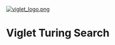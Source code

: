 [![viglet_logo.png](https://openturing.github.io/turing/img/banner/viglet_turing.png)](http://viglet.com/turing)

# Viglet Turing Search
